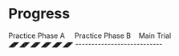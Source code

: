 # Progress
Practice Phase A &nbsp; &nbsp; Practice Phase B&nbsp; &nbsp; Main Trial\
◢◤◢◤◢◤◢◤◢◤◢◤ ---------------------------
